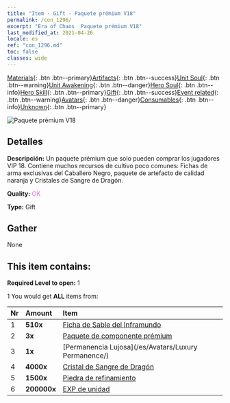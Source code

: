 ```yaml
---
title: "Item - Gift - Paquete prémium V18"
permalink: /con_1296/
excerpt: "Era of Chaos  Paquete prémium V18"
last_modified_at: 2021-04-26
locale: es
ref: "con_1296.md"
toc: false
classes: wide
---
```

 [Materials](/ItemsES/){: .btn .btn--primary}[Artifacts](/ItemsES/Artifacts/){: .btn .btn--success}[Unit Soul](/ItemsES/UnitSoul/){: .btn .btn--warning}[Unit Awakening](/ItemsES/UnitAwakening/){: .btn .btn--danger}[Hero Soul](/ItemsES/HeroSoul/){: .btn .btn--info}[Hero Skill](/ItemsES/HeroSkill/){: .btn .btn--primary}[Gift](/ItemsES/Gift/){: .btn .btn--success}[Event related](/ItemsES/Events/){: .btn .btn--warning}[Avatars](/ItemsES/Avatars/){: .btn .btn--danger}[Consumables](/ItemsES/Consumables/){: .btn .btn--info}[Unknown](/ItemsES/Unknown/){: .btn .btn--primary}

 ![Paquete prémium V18](/images/t/i_905001.png)

## Detalles
 **Descripción:** Un paquete prémium que solo pueden comprar los jugadores VIP 18. Contiene muchos recursos de cultivo poco comunes: Fichas de arma exclusivas del Caballero Negro, paquete de artefacto de calidad naranja y Cristales de Sangre de Dragón.

 **Quality:** <span style="color: #DA70D6">OK</span>

 **Type:** Gift

## Gather

  None

## This item contains:

 **Required Level to open:** 1

 1 You would get **ALL** items  from:

  | Nr | Amount |     Item    |
  |:---|:-------|:------------|
  | 1 |  **510x** | [Ficha de Sable del Inframundo](/ItemsES/con_979/) |  | 
  | 2 |  **3x** | [Paquete de componente prémium](/ItemsES/con_1363/) |  | 
  | 3 |  **1x** | [Permanencia Lujosa](/es/Avatars/Luxury Permanence/) |  | 
  | 4 |  **4000x** | [Cristal de Sangre de Dragón](/ItemsES/con_879/) |  | 
  | 5 |  **1500x** | [Piedra de refinamiento](/ItemsES/con_814/) |  | 
  | 6 |  **200000x** | [EXP de unidad](/ItemsES/con_902/) |  | 
